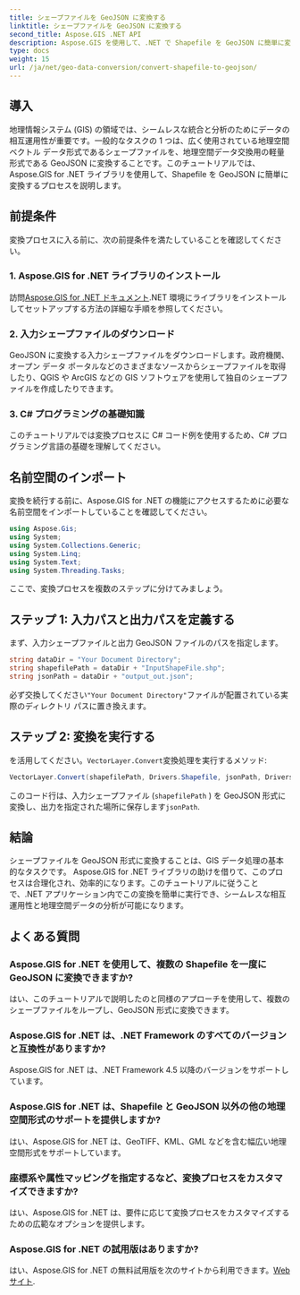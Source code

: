 ```yaml
---
title: シェープファイルを GeoJSON に変換する
linktitle: シェープファイルを GeoJSON に変換する
second_title: Aspose.GIS .NET API
description: Aspose.GIS を使用して、.NET で Shapefile を GeoJSON に簡単に変換する方法を学びます。シームレスなデータ相互運用性については、ステップバイステップのガイドに従ってください。
type: docs
weight: 15
url: /ja/net/geo-data-conversion/convert-shapefile-to-geojson/
---
```

## 導入
地理情報システム (GIS) の領域では、シームレスな統合と分析のためにデータの相互運用性が重要です。一般的なタスクの 1 つは、広く使用されている地理空間ベクトル データ形式であるシェープファイルを、地理空間データ交換用の軽量形式である GeoJSON に変換することです。このチュートリアルでは、Aspose.GIS for .NET ライブラリを使用して、Shapefile を GeoJSON に簡単に変換するプロセスを説明します。
## 前提条件
変換プロセスに入る前に、次の前提条件を満たしていることを確認してください。
### 1. Aspose.GIS for .NET ライブラリのインストール
訪問[Aspose.GIS for .NET ドキュメント](https://reference.aspose.com/gis/net/).NET 環境にライブラリをインストールしてセットアップする方法の詳細な手順を参照してください。
### 2. 入力シェープファイルのダウンロード
GeoJSON に変換する入力シェープファイルをダウンロードします。政府機関、オープン データ ポータルなどのさまざまなソースからシェープファイルを取得したり、QGIS や ArcGIS などの GIS ソフトウェアを使用して独自のシェープファイルを作成したりできます。
### 3. C# プログラミングの基礎知識
このチュートリアルでは変換プロセスに C# コード例を使用するため、C# プログラミング言語の基礎を理解してください。

## 名前空間のインポート
変換を続行する前に、Aspose.GIS for .NET の機能にアクセスするために必要な名前空間をインポートしていることを確認してください。
```csharp
using Aspose.Gis;
using System;
using System.Collections.Generic;
using System.Linq;
using System.Text;
using System.Threading.Tasks;
```

ここで、変換プロセスを複数のステップに分けてみましょう。
## ステップ 1: 入力パスと出力パスを定義する
まず、入力シェープファイルと出力 GeoJSON ファイルのパスを指定します。
```csharp
string dataDir = "Your Document Directory";
string shapefilePath = dataDir + "InputShapeFile.shp";
string jsonPath = dataDir + "output_out.json";
```
必ず交換してください`"Your Document Directory"`ファイルが配置されている実際のディレクトリ パスに置き換えます。
## ステップ 2: 変換を実行する
を活用してください。`VectorLayer.Convert`変換処理を実行するメソッド:
```csharp
VectorLayer.Convert(shapefilePath, Drivers.Shapefile, jsonPath, Drivers.GeoJson);
```
このコード行は、入力シェープファイル (`shapefilePath` ) を GeoJSON 形式に変換し、出力を指定された場所に保存します`jsonPath`.

## 結論
シェープファイルを GeoJSON 形式に変換することは、GIS データ処理の基本的なタスクです。 Aspose.GIS for .NET ライブラリの助けを借りて、このプロセスは合理化され、効率的になります。このチュートリアルに従うことで、.NET アプリケーション内でこの変換を簡単に実行でき、シームレスな相互運用性と地理空間データの分析が可能になります。
## よくある質問
### Aspose.GIS for .NET を使用して、複数の Shapefile を一度に GeoJSON に変換できますか?
はい、このチュートリアルで説明したのと同様のアプローチを使用して、複数のシェープファイルをループし、GeoJSON 形式に変換できます。
### Aspose.GIS for .NET は、.NET Framework のすべてのバージョンと互換性がありますか?
Aspose.GIS for .NET は、.NET Framework 4.5 以降のバージョンをサポートしています。
### Aspose.GIS for .NET は、Shapefile と GeoJSON 以外の他の地理空間形式のサポートを提供しますか?
はい、Aspose.GIS for .NET は、GeoTIFF、KML、GML などを含む幅広い地理空間形式をサポートしています。
### 座標系や属性マッピングを指定するなど、変換プロセスをカスタマイズできますか?
はい、Aspose.GIS for .NET は、要件に応じて変換プロセスをカスタマイズするための広範なオプションを提供します。
### Aspose.GIS for .NET の試用版はありますか?
はい、Aspose.GIS for .NET の無料試用版を次のサイトから利用できます。[Webサイト](https://releases.aspose.com/).